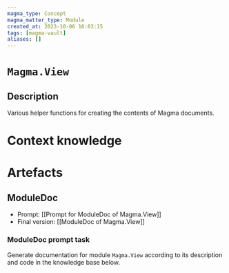 ```yaml
---
magma_type: Concept
magma_matter_type: Module
created_at: 2023-10-06 16:03:15
tags: [magma-vault]
aliases: []
---
```

# `Magma.View`

## Description

Various helper functions for creating the contents of Magma documents.

# Context knowledge




# Artefacts

## ModuleDoc

- Prompt: [[Prompt for ModuleDoc of Magma.View]]
- Final version: [[ModuleDoc of Magma.View]]

### ModuleDoc prompt task

Generate documentation for module `Magma.View` according to its description and code in the knowledge base below.
